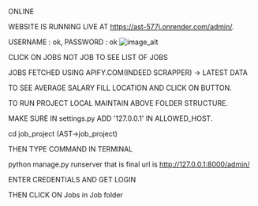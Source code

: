 ONLINE

WEBSITE IS RUNNING LIVE AT https://ast-577j.onrender.com/admin/.

USERNAME : ok, PASSWORD : ok
![image_alt]([relative/path/to/image.png](https://github.com/AI-BLUE-BOOK/ASST/blob/main/image1.png?raw=true))


CLICK ON JOBS NOT JOB TO SEE LIST OF JOBS

JOBS FETCHED USING APIFY.COM(INDEED SCRAPPER) -> LATEST DATA

TO SEE AVERAGE SALARY FILL LOCATION AND CLICK ON BUTTON.

TO RUN PROJECT LOCAL MAINTAIN ABOVE FOLDER STRUCTURE.

MAKE SURE IN settings.py ADD '127.0.0.1' IN ALLOWED_HOST.

cd job_project (AST->job_project)

THEN TYPE COMMAND IN TERMINAL

python manage.py runserver
that is final url is http://127.0.0.1:8000/admin/

ENTER CREDENTIALS AND GET LOGIN

THEN CLICK ON Jobs in Job folder
